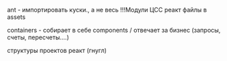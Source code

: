 ant - импортировать куски., а не весь
!!!Модули ЦСС реакт
файлы в assets


containers - собирает в себе components / отвечает за бизнес (запросы, счеты, пересчеты....)

структуры проектов реакт (гнугл)